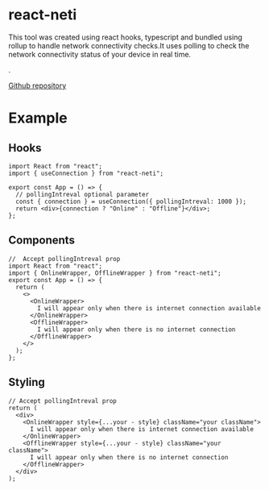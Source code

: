 # react-neti

This tool was created using react hooks, typescript and bundled using rollup to handle network connectivity checks.It uses polling to check the network connectivity status of your device in real time.

.

[Github repository](https://github.com/Humed-Muhammad/react-net)

# Example

## Hooks

```tsx
import React from "react";
import { useConnection } from "react-neti";

export const App = () => {
  // pollingIntreval optional parameter
  const { connection } = useConnection({ pollingIntreval: 1000 });
  return <div>{connection ? "Online" : "Offline"}</div>;
};
```

## Components

```tsx
//  Accept pollingIntreval prop
import React from "react";
import { OnlineWrapper, OfflineWrapper } from "react-neti";
export const App = () => {
  return (
    <>
      <OnlineWrapper>
        I will appear only when there is internet connection available
      </OnlineWrapper>
      <OfflineWrapper>
        I will appear only when there is no internet connection
      </OfflineWrapper>
    </>
  );
};
```

## Styling

```tsx
// Accept pollingIntreval prop
return (
  <div>
    <OnlineWrapper style={...your - style} className="your className">
      I will appear only when there is internet connection available
    </OnlineWrapper>
    <OfflineWrapper style={...your - style} className="your className">
      I will appear only when there is no internet connection
    </OfflineWrapper>
  </div>
);
```

